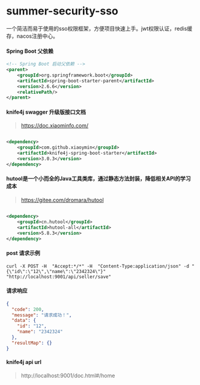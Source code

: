 # summer-security-sso

一个简洁而易于使用的sso权限框架，方便项目快速上手。jwt权限认证，redis缓存，nacos注册中心。

#### Spring Boot 父依赖

```xml
<!-- Spring Boot 启动父依赖 -->
<parent>
    <groupId>org.springframework.boot</groupId>
    <artifactId>spring-boot-starter-parent</artifactId>
    <version>2.6.6</version>
    <relativePath/>
</parent>
```

#### knife4j swagger 升级版接口文档
> https://doc.xiaominfo.com/
```xml

<dependency>
    <groupId>com.github.xiaoymin</groupId>
    <artifactId>knife4j-spring-boot-starter</artifactId>
    <version>3.0.3</version>
</dependency>
```

#### hutool是一个小而全的Java工具类库，通过静态方法封装，降低相关API的学习成本

> https://gitee.com/dromara/hutool

```xml

<dependency>
    <groupId>cn.hutool</groupId>
    <artifactId>hutool-all</artifactId>
    <version>5.8.3</version>
</dependency>
```

#### post 请求示例

```text
curl -X POST -H  "Accept:*/*" -H  "Content-Type:application/json" -d "{\"id\":\"12\",\"name\":\"2342324\"}" "http://localhost:9001/api/seller/save"
```

#### 请求响应

```json
{
  "code": 200,
  "message": "请求成功！",
  "data": {
    "id": "12",
    "name": "2342324"
  },
  "resultMap": {}
}
```

#### knife4j api url

> http://localhost:9001/doc.html#/home
